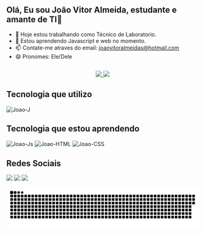 ## Olá, Eu sou João Vitor Almeida, estudante e amante de TI👋

- 🔭 Hoje estou trabalhando como Técnico de Laboratorio.
- 🌱 Estou aprendendo Javascript e web no momento.
- 📫 Contate-me atraves do email: joaovitoralmeidas@hotmail.com
- 😄 Pronomes: Ele/Dele

##
<div align="center">
  <a href="https://github.com/JoaoVASSoares">
  <img height="180" src="https://github-readme-stats.vercel.app/api?username=JoaoVASSoares&show_icons=true&theme=react&include_all_commits=true&count_private=true"/>
  </a>
  <a href="https://github.com/JoaoVASSoares">
  <img height="180" src="https://github-readme-stats.vercel.app/api/top-langs/?username=JoaoVASSoares&layout=compact&langs_count=7&theme=react"/>
  </a>
</div>

## Tecnologia que utilizo

<div style="display: inline_block">
  <img align="center" alt="Joao-J" width="77" height="28"  src="https://img.shields.io/badge/Java-ED8B00?style=for-the-badge&logo=openjdk&logoColor=white">
</div>

## Tecnologia que estou aprendendo 

<div style="display: inline_block">
  <img align="center" alt="Joao-Js" width="126.5" height="28" src="https://img.shields.io/badge/JavaScript-323330?style=for-the-badge&logo=javascript&logoColor=F7DF1E">
  <img align="center" alt="Joao-HTML" width="88.25" height="28"  src="https://img.shields.io/badge/HTML5-E34F26?style=for-the-badge&logo=html5&logoColor=white">
  <img align="center" alt="Joao-CSS" width="77" height="28"  src="https://img.shields.io/badge/CSS3-1572B6?style=for-the-badge&logo=css3&logoColor=white">
</div>

## Redes Sociais 
<div> 
    <a href="https://instagram.com/joaoyvitor_" target="_blank">
    <img src="https://img.shields.io/badge/-Instagram-%23E4405F?style=for-the-badge&logo=instagram&logoColor=white" target="_blank"></a>
 	  <a href = "mailto:joaovitoralmeidas@hotmail.com">
    <img src="https://img.shields.io/badge/Microsoft_Outlook-0078D4?style=for-the-badge&logo=microsoft-outlook&logoColor=white"></a>
    <a href="https://www.linkedin.com/in/joão-vitor-soares-5727051b4" target="_blank">
    <img src="https://img.shields.io/badge/-LinkedIn-%230077B5?style=for-the-badge&logo=linkedin&logoColor=white" target="_blank"></a> 
 
![snake gif](https://github.com/JoaoVASSoares/JoaoVASSoares/blob/output/github-contribution-grid-snake.svg)  
</div>
